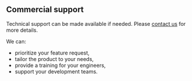 ## Commercial support

Technical support can be made available if needed. Please [contact us](mailto:wcm-io@diva-e.com) for more details.

We can:

* prioritize your feature request,
* tailor the product to your needs,
* provide a training for your engineers,
* support your development teams.
